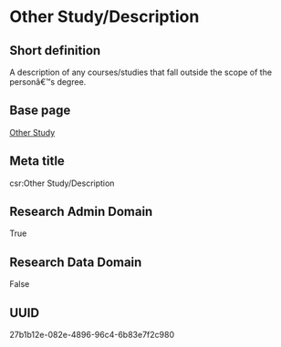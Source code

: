 # Other Study/Description
## Short definition
A description of any courses/studies that fall outside the scope of the personâ€™s degree.
## Base page
[Other Study](https://github.com/EuroCRIS/CASRAI-Dictionairies/blob/main/Objects/Other%20Study.md)
## Meta title
csr:Other Study/Description
## Research Admin Domain
True
## Research Data Domain
False
## UUID
27b1b12e-082e-4896-96c4-6b83e7f2c980
